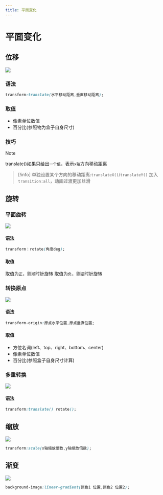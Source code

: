 ```yaml
---
title: 平面变化
---
```


# 平面变化

## 位移

![](/css/2023-07-30-14-54-42.gif)
### 语法

```css
transform:translate(水平移动距离,垂直移动距离);
```

### 取值

- 像素单位数值
- 百分比(参照物为盒子自身尺寸)

### 技巧

>[!note]
>translate()如果只给出`一个值`，表示`x轴`方向移动距离

>[!info]
>单独设置某个方向的移动距离:`translateX()`/`translateY()`
>加入`transition:all`，动画过渡更加丝滑

## 旋转

### 平面旋转
![](/css/2023-07-30-15-20-29.gif)


#### 语法
```css
transform：rotate(角度deg);
```
#### 取值
取值为`正`，则`顺`时针旋转
取值为`负`，则`逆`时针旋转

### 转换原点
![](/css/2023-07-30-15-25-12.gif)
#### 语法

```css
transform-origin:原点水平位置,原点垂直位置;
```

#### 取值

- 方位名词(left、top、right、bottom、center)
- 像素单位数值
- 百分比(参照盒子自身尺寸计算)

### 多重转换
![](/css/2023-07-30-15-27-54.gif)

#### 语法

```css
transform:translate() rotate();
```

## 缩放
![](/css/2023-07-30-15-29-37.gif)
```css
transform:scale(x轴缩放倍数,y轴缩放倍数);
```

## 渐变

![](/css/2023-07-30-15-35-28.gif)
```css
background-image:linear-gradient(颜色1 位置,颜色2 位置2);
```